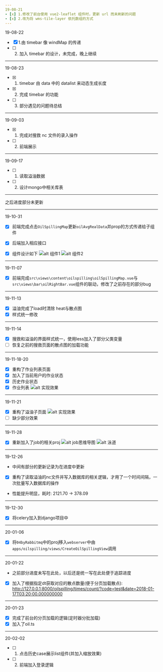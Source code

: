 ```yaml
---
19-08-21
- [x] 1.修改了前台使用 vue2-leaflet 组件时，更新 url 而未刷新的问题
- [x] 2.改为将 wms-tile-layer 依托数组的方式
---
```


19-08-22

- [x] 1.由 timebar 像 windMap 的传递
- [ ] 2.  加入 timebar 的设计，未完成，晚上继续

---

19-08-23

- [x] 1. timebar 由 data 中的 datalist 来动态生成长度
- [x] 2. 完成 timebar 的功能
- [ ] 3. 部分遇见的问题待总结

---

19-09-03

- [x] 1. 完成对搜救 nc 文件的录入操作
- [ ] 2. 前端展示

---

19-09-17

- [ ] 1. 读取溢油数据
- [ ] 2. 设计mongo中相关库表

---
之后进度部分未更新

---
19-10-31
- [x] 前端完成点击`OilSpillingMap`更新`oilAvgRealData`并prop的方式传递给子组件
- [x] 后端加入相应接口
- [x] 组件设计如下
   ![alt 组件1](./document/99img/TIM截图20191031213012.png)
   ![alt 组件2](./document/99img/TIM截图20191031213043.png)


---
19-11-07 
- [x] 前端完成`src\views\content\oilspilling\oilSpillingMap.vue`与`src\views\bar\oilRightBar.vue`组件的联动，修改了之前存在的部分bug

---
19-11-13
- [x] 溢油完成了load时清除 heat与散点图
- [x] 样式统一修改 

---
19-11-14
- [x] 搜救和溢油的界面样式统一，使用less加入了部分父类变量
- [ ] 恢复之前的搜救页面的散点图的加载功能

---
19-11-18-20
- [x] 重构了作业列表页面
- [x] 加入了当前用户的作业状态
- [x] 历史作业状态
- [x] 作业列表
   ![alt 实现效果](./document/99img/TIM截图20191120143602.png)

---
19-11-21 
- [x] 重构了溢油子页面
  ![alt 实现效果](./document/99img/微信图片_20191121224611.png)
- [ ] 缺少部分效果

---
19-11-28  
- [x] 重新加入了job的相关proj
![alt job思维导图](./document/99img/background/job.png)
![alt 泳道](./document/99img/background/TIM截图20191128221450.png)

---
19-12-26  
* 中间有部分的更新记录为在进度中更新
- [x] 重构了读取溢油的nc文件并写入数据库的相关逻辑，才用了一个时间间隔，一次批量写入数据库的操作
* 性能提升明显，耗时: 2121.70 -> 378.09

---
19-12-30 
- [x]  将celery加入到django项目中

---
20-01-06  
- [x]  将`04byRabbitmq`中的proj移入`webserver`中由`apps/oilspilling/views/CreateOilSpillingView`调用

---
20-01-22  
* 之前部分进度未写在此处，以后还是统一写在此处便于追踪进度  

- [x] 加入了根据指定dt获取对应的散点数量(便于分页加载散点):  
      http://127.0.0.1:8000/oilspilling/times/count/?code=test&date=2018-01-17T03:20:00.000000000
   
---
20-01-23
- [x] 完成了前台的分页加载的逻辑(定时器分批加载)
- [x] 加入了oil.ts

--- 

20-02-02 
- [ ] 1. 点击历史case展示list组件(并加入缩放效果)
- [ ] 2. 前端加入登录逻辑